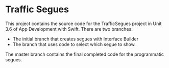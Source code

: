 # Traffic Segues

This project contains the source code for the TrafficSegues project in Unit 3.6 of App Development with Swift. There are two branches:

* The initial branch that creates segues with Interface Builder
* The branch that uses code to select which segue to show.

The master branch contains the final completed code for the programmatic segues.
